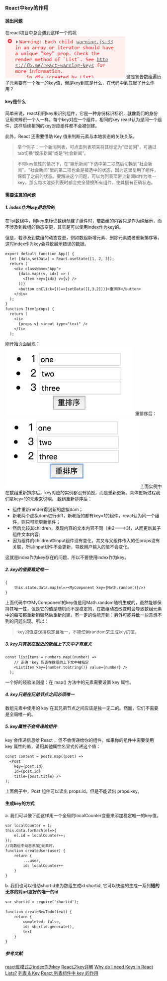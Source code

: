 ### React中key的作用
#### 抛出问题
在react项目中总会遇到这样一个的坑
![为元素添加key](./images/1.png)
这是警告数组遍历子元素要有一个唯一的key值，但是key到底是什么，在代码中到底起了什么作用？
#### key是什么
简单来说，react利用key来识别组件，它是一种身份标识标识，就像我们的身份证用来辨识一个人一样。每个key对应一个组件，相同的key react认为是同一个组件，这样后续相同的key对应组件都不会被创建。

此外，React 还需要借助 Key 值来判断元素与本地状态的关联关系。

> 举个例子：一个新闻列表，可点击列表项来将其标记为"已访问"，可通过tab切换“娱乐新闻”或是“社会新闻”。

> 不带key属性的情况下，在“娱乐新闻”下选中第二项然后切换到“社会新闻”，"社会新闻"里的第二项也会是被选中的状态，因为这里复用了组件，保留了之前的状态。要解决这个问题，可以为列表项带上新闻id作为唯一key，那么每次渲染列表时都会完全替换所有组件，使其拥有正确状态。
#### 需要注意的问题
##### 1. index作为key是危险的

在list数组中，用key来标识数组创建子组件时，若数组的内容只是作为纯展示，而不涉及到数组的动态变更，其实是可以使用index作为key的。

但是，若涉及到数组的动态变更，例如数组新增元素、删除元素或者重新排序等，这时index作为key会导致展示错误的数据。

```
export default function App() {
  let [data,setData] = React.useState([1, 2, 3]);
  return (
    <div className="App">
      {data.map((v, idx) => (
        <Item key={idx} v={v} />
      ))}
      <button onClick={()=>{setData([1,3,2])}}>重排序</button>
    </div>
  );
}
function Item(props) {
  return (
    <li>
      {props.v} <input type="text" />
    </li>
  );
```
刚开始页面展现：
![初始](./images/2.png)
重排序后：
![重排序](./images/3.png)
上面实例中在数组重新排序后，key对应的实例都没有销毁，而是重新更新。具体更新过程我们拿key=1的元素来说明， 数组重新排序后：

- 组件重新render得到新的虚拟dom；
- 新老两个虚拟dom进行diff，新老版的都有key=1的组件，react认为同一个组件，则只可能更新组件；
- 然后比较其children，发现内容的文本内容不同（由2--->3)，从而更新其子组件文本内容;
- 因为组件的children中input组件没有变化，其又与父组件传入的任props没有关联，所以input组件不会更新，导致用户输入的值不会变化。
  
这就是index作为key存在的问题，所以不要使用index作为key。
##### 2. key的值要稳定唯一
```
{
    this.state.data.map(el=><MyComponent key={Math.random()}/>)
}
```
上面代码中中MyComponent的key值是用Math.random随机生成的，虽然能够保持其唯一性，但是它的值是随机而不是稳定的，在数组动态改变时会导致数组元素中的每项都重新销毁然后重新创建，有一定的性能开销；另外可能导致一些意想不到的问题出现。所以：
> key的值要保持稳定且唯一，不能使用random来生成key的值。
##### 3. key只有放在就近的数组上下文中才有意义
```
const listItems = numbers.map((number) =>
    // 正确！key 应该在数组的上下文中被指定
    <ListItem key={number.toString()} value={number} />
  );
```
一个好的经验法则是：在 map() 方法中的元素需要设置 key 属性。
##### 4. key只是在兄弟节点之间必须唯一
数组元素中使用的 key 在其兄弟节点之间应该是独一无二的。然而，它们不需要是全局唯一的。
##### 5. key属性不会传递给组件
key 会传递信息给 React ，但不会传递给你的组件。如果你的组件中需要使用 key 属性的值，请用其他属性名显式传递这个值：
```
const content = posts.map((post) =>
  <Post
    key={post.id}
    id={post.id}
    title={post.title} />
);
```
上面例子中，Post 组件可以读出 props.id，但是不能读出 props.key。
#### 生成key的方式
a. 我们可以像下面这样用一个全局的localCounter变量来添加稳定唯一的key值。
```
var localCounter = 1;
this.data.forEach(el=>{
    el.id = localCounter++;
});
//向数组中动态添加元素时，
function createUser(user) {
    return {
        ...user,
        id: localCounter++
    }
}
```
b. 我们也可以借助shortid来为数组生成id
shortid, 它可以快速的生成一系列**短的无序的对url友好的唯一的id**
```
var shortid = require('shortid');

function createNewTodo(text) {
    return {
        completed: false,
        id: shortid.generate(),
        text
    }
}
```
##### 参考文献
[react反模式之index作为key](https://segmentfault.com/a/1190000007910897)
[React之key详解](https://www.cnblogs.com/wonyun/p/6743988.html)
[Why do I need Keys in React Lists?](https://medium.com/@adhithiravi/why-do-i-need-keys-in-react-lists-dbb522188bbb)
[列表 & Key](https://zh-hans.reactjs.org/docs/lists-and-keys.html)
[React 列表组件中 key 的作用](http://www.feingto.com/?p=24050)